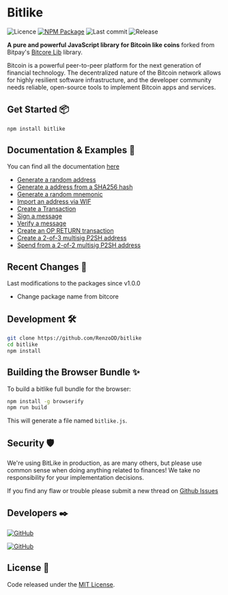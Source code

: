# Bitlike

![Licence](https://img.shields.io/npm/l/bitlike?style=flat)
[![NPM Package](https://img.shields.io/npm/v/bitlike?style=flat)](https://www.npmjs.com/package/bitlike)
![Last commit](https://img.shields.io/github/last-commit/RenzoDD/bitlike?style=flat)
![Release](https://img.shields.io/github/release-date/RenzoDD/bitlike?style=flat)

**A pure and powerful JavaScript library for Bitcoin like coins** forked from Bitpay's [Bitcore Lib](https://github.com/bitpay/bitcore/tree/master/packages/bitcore-lib) library.

Bitcoin is a powerful peer-to-peer platform for the next generation of financial technology. The decentralized nature of the Bitcoin network allows for highly resilient software infrastructure, and the developer community needs reliable, open-source tools to implement Bitcoin apps and services.

## Get Started 📦

```sh
npm install bitlike
```

## Documentation & Examples 📖

You can find all the documentation [here](https://github.com/RenzoDD/bitlike/tree/develop/docs)

- [Generate a random address](docs/examples.md#generate-a-random-address)
- [Generate a address from a SHA256 hash](docs/examples.md#generate-a-address-from-a-sha256-hash)
- [Generate a random mnemonic](docs/examples.md#generate-address-from-mnemonic)
- [Import an address via WIF](docs/examples.md#import-an-address-via-wif)
- [Create a Transaction](docs/examples.md#create-a-transaction)
- [Sign a message](docs/examples.md#sign-a-message)
- [Verify a message](docs/examples.md#verify-a-message)
- [Create an OP RETURN transaction](docs/examples.md#create-an-op-return-transaction)
- [Create a 2-of-3 multisig P2SH address](docs/examples.md#create-a-2-of-3-multisig-p2sh-address)
- [Spend from a 2-of-2 multisig P2SH address](docs/examples.md#spend-from-a-2-of-2-multisig-p2sh-address)

## Recent Changes 🧙

Last modifications to the packages since v1.0.0

- Change package name from bitcore

## Development 🛠️

```sh
git clone https://github.com/RenzoDD/bitlike
cd bitlike
npm install
```

## Building the Browser Bundle ✨

To build a bitlike full bundle for the browser:

```sh
npm install -g browserify
npm run build
```

This will generate a file named `bitlike.js`.

## Security 🛡️

We're using BitLike in production, as are many others, but please use common sense when doing anything related to finances! We take no responsibility for your implementation decisions.

If you find any flaw or trouble please submit a new thread on [Github Issues](https://github.com/RenzoDD/bitlike/issues)

## Developers ✒️

[![GitHub](https://img.shields.io/badge/Follow-RenzoDD-blue?logo=github&style=social)](https://github.com/RenzoDD)

[![GitHub](https://img.shields.io/badge/Follow-bitpay-blue?logo=github&style=social)](https://github.com/bitpay)

## License 📄

Code released under the [MIT License](./LICENSE).